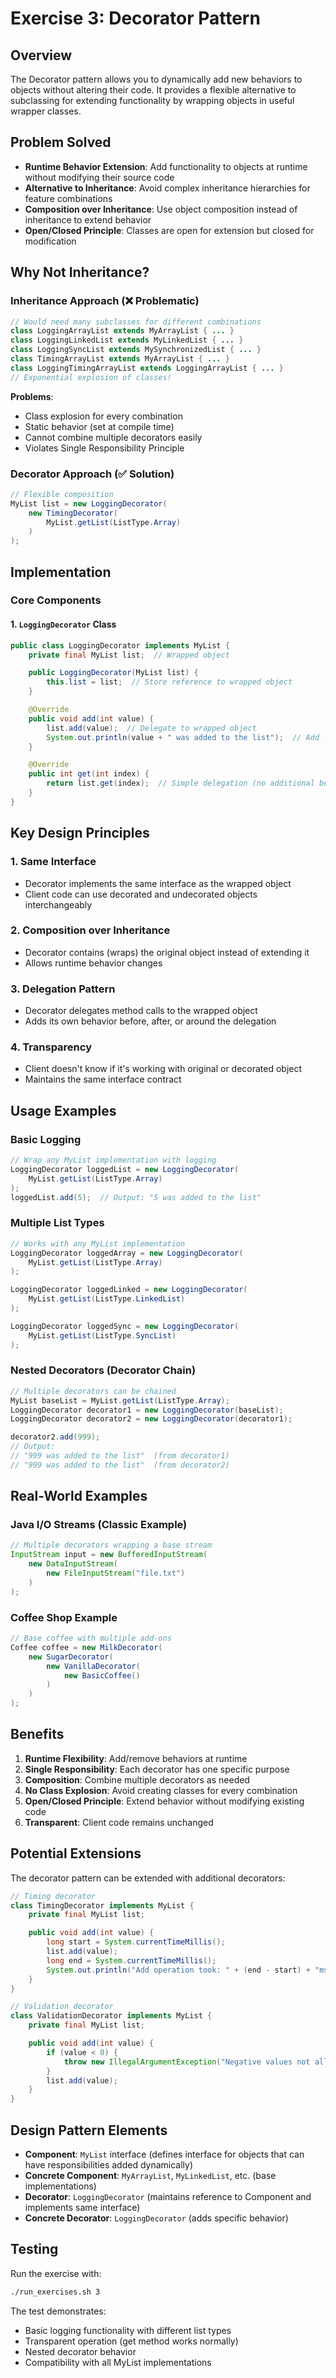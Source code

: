 # Exercise 3: Decorator Pattern

## Overview
The Decorator pattern allows you to dynamically add new behaviors to objects without altering their code. It provides a flexible alternative to subclassing for extending functionality by wrapping objects in useful wrapper classes.

## Problem Solved
- **Runtime Behavior Extension**: Add functionality to objects at runtime without modifying their source code
- **Alternative to Inheritance**: Avoid complex inheritance hierarchies for feature combinations
- **Composition over Inheritance**: Use object composition instead of inheritance to extend behavior
- **Open/Closed Principle**: Classes are open for extension but closed for modification

## Why Not Inheritance?

### Inheritance Approach (❌ Problematic)
```java
// Would need many subclasses for different combinations
class LoggingArrayList extends MyArrayList { ... }
class LoggingLinkedList extends MyLinkedList { ... }
class LoggingSyncList extends MySynchronizedList { ... }
class TimingArrayList extends MyArrayList { ... }
class LoggingTimingArrayList extends LoggingArrayList { ... }
// Exponential explosion of classes!
```

**Problems**:
- Class explosion for every combination
- Static behavior (set at compile time)
- Cannot combine multiple decorators easily
- Violates Single Responsibility Principle

### Decorator Approach (✅ Solution)
```java
// Flexible composition
MyList list = new LoggingDecorator(
    new TimingDecorator(
        MyList.getList(ListType.Array)
    )
);
```

## Implementation

### Core Components

#### 1. `LoggingDecorator` Class
```java
public class LoggingDecorator implements MyList {
    private final MyList list;  // Wrapped object

    public LoggingDecorator(MyList list) {
        this.list = list;  // Store reference to wrapped object
    }

    @Override
    public void add(int value) {
        list.add(value);  // Delegate to wrapped object
        System.out.println(value + " was added to the list");  // Add logging behavior
    }

    @Override
    public int get(int index) {
        return list.get(index);  // Simple delegation (no additional behavior)
    }
}
```

## Key Design Principles

### 1. **Same Interface**
- Decorator implements the same interface as the wrapped object
- Client code can use decorated and undecorated objects interchangeably

### 2. **Composition over Inheritance**
- Decorator contains (wraps) the original object instead of extending it
- Allows runtime behavior changes

### 3. **Delegation Pattern**
- Decorator delegates method calls to the wrapped object
- Adds its own behavior before, after, or around the delegation

### 4. **Transparency**
- Client doesn't know if it's working with original or decorated object
- Maintains the same interface contract

## Usage Examples

### Basic Logging
```java
// Wrap any MyList implementation with logging
LoggingDecorator loggedList = new LoggingDecorator(
    MyList.getList(ListType.Array)
);
loggedList.add(5);  // Output: "5 was added to the list"
```

### Multiple List Types
```java
// Works with any MyList implementation
LoggingDecorator loggedArray = new LoggingDecorator(
    MyList.getList(ListType.Array)
);

LoggingDecorator loggedLinked = new LoggingDecorator(
    MyList.getList(ListType.LinkedList)
);

LoggingDecorator loggedSync = new LoggingDecorator(
    MyList.getList(ListType.SyncList)
);
```

### Nested Decorators (Decorator Chain)
```java
// Multiple decorators can be chained
MyList baseList = MyList.getList(ListType.Array);
LoggingDecorator decorator1 = new LoggingDecorator(baseList);
LoggingDecorator decorator2 = new LoggingDecorator(decorator1);

decorator2.add(999);
// Output:
// "999 was added to the list"  (from decorator1)
// "999 was added to the list"  (from decorator2)
```

## Real-World Examples

### Java I/O Streams (Classic Example)
```java
// Multiple decorators wrapping a base stream
InputStream input = new BufferedInputStream(
    new DataInputStream(
        new FileInputStream("file.txt")
    )
);
```

### Coffee Shop Example
```java
// Base coffee with multiple add-ons
Coffee coffee = new MilkDecorator(
    new SugarDecorator(
        new VanillaDecorator(
            new BasicCoffee()
        )
    )
);
```

## Benefits

1. **Runtime Flexibility**: Add/remove behaviors at runtime
2. **Single Responsibility**: Each decorator has one specific purpose
3. **Composition**: Combine multiple decorators as needed
4. **No Class Explosion**: Avoid creating classes for every combination
5. **Open/Closed Principle**: Extend behavior without modifying existing code
6. **Transparent**: Client code remains unchanged

## Potential Extensions

The decorator pattern can be extended with additional decorators:

```java
// Timing decorator
class TimingDecorator implements MyList {
    private final MyList list;

    public void add(int value) {
        long start = System.currentTimeMillis();
        list.add(value);
        long end = System.currentTimeMillis();
        System.out.println("Add operation took: " + (end - start) + "ms");
    }
}

// Validation decorator
class ValidationDecorator implements MyList {
    private final MyList list;

    public void add(int value) {
        if (value < 0) {
            throw new IllegalArgumentException("Negative values not allowed");
        }
        list.add(value);
    }
}
```

## Design Pattern Elements

- **Component**: `MyList` interface (defines interface for objects that can have responsibilities added dynamically)
- **Concrete Component**: `MyArrayList`, `MyLinkedList`, etc. (base implementations)
- **Decorator**: `LoggingDecorator` (maintains reference to Component and implements same interface)
- **Concrete Decorator**: `LoggingDecorator` (adds specific behavior)

## Testing
Run the exercise with:
```bash
./run_exercises.sh 3
```

The test demonstrates:
- Basic logging functionality with different list types
- Transparent operation (get method works normally)
- Nested decorator behavior
- Compatibility with all MyList implementations